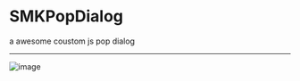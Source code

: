 # SMKPopDialog
a awesome coustom js pop dialog

---

![image](https://github.com/lovemo/SMKPopDialog/master/demo.gif)
